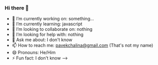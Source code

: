 ### Hi there 👋

- 🔭 I’m currently working on: something...
- 🌱 I’m currently learning: javascript
- 👯 I’m looking to collaborate on: nothing
- 🤔 I’m looking for help with: nothing
- 💬 Ask me about: I don't know
- 📫 How to reach me: pavekchalina@gmail.com (That's not my name)
- 😄 Pronouns: He/Him
- ⚡ Fun fact: I don't know
-->

